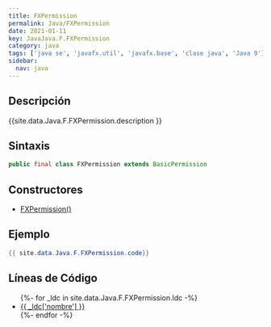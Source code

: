 ```yaml
---
title: FXPermission
permalink: Java/FXPermission
date: 2021-01-11
key: JavaJava.F.FXPermission
category: java
tags: ['java se', 'javafx.util', 'javafx.base', 'clase java', 'Java 9']
sidebar: 
  nav: java
---
```


## Descripción
{{site.data.Java.F.FXPermission.description }}

## Sintaxis
~~~java
public final class FXPermission extends BasicPermission
~~~

## Constructores
* [FXPermission()](/Java/FXPermission/FXPermission/)

## Ejemplo
~~~java
{{ site.data.Java.F.FXPermission.code}}
~~~

## Líneas de Código
<ul>
{%- for _ldc in site.data.Java.F.FXPermission.ldc -%}
   <li>
       <a href="{{_ldc['url'] }}">{{ _ldc['nombre'] }}</a>
   </li>
{%- endfor -%}
</ul>
